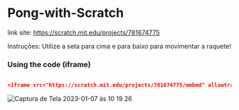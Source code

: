 # Pong-with-Scratch

link site: https://scratch.mit.edu/projects/781674775

Instruções: Utilize a seta para cima e para baixo para movimentar a raquete!

### Using the code (iframe)

```json

<iframe src="https://scratch.mit.edu/projects/781674775/embed" allowtransparency="true" width="485" height="402" frameborder="0" scrolling="no"       allowfullscreen> </iframe>

```

![Captura de Tela 2023-01-07 às 10 19 26](https://user-images.githubusercontent.com/117774887/211152768-ad2cbe05-a31c-43ac-98d6-d007f2d7b4b6.png)
